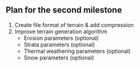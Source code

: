 ## Plan for the second milestone

1. Create file format of terrain & add compression
1. Improve terrain generation algorithm
	- Erosion parameters (optional)
	- Strata parameters (optional)
	- Thermal weathering parameters (optional)
	- Snow parameters (optional)
